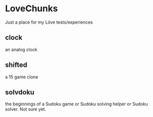 # LoveChunks
Just a place for my Löve tests/experiences

## clock
an analog clock

## shifted
a 15 game clone

## solvdoku
the beginnings of a Sudoku game or Sudoku solving helper or Sudoku solver. Not sure yet.
